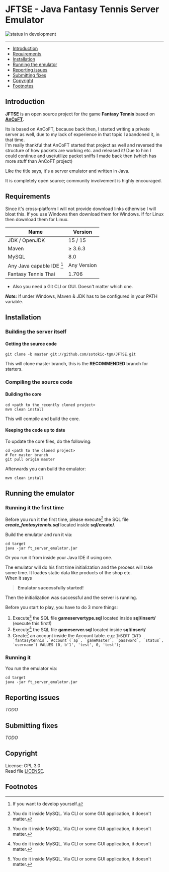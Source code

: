 # JFTSE - Java Fantasy Tennis Server Emulator

![status in development](https://img.shields.io/badge/Status-In%20development-orange)

--------------

* [Introduction](#introduction)
* [Requirements](#requirements)
* [Installation](#installation)
* [Running the emulator](#running-the-emulator)
* [Reporting issues](#reporting-issues)
* [Submitting fixes](#submitting-fixes)
* [Copyright](#copyright)
* [Footnotes](#footnotes)

## Introduction

**JFTSE** is an open source project for the game **Fantasy Tennis** based on [**AnCoFT**](https://github.com/AnCoFT/AnCoFT).    

Its is based on AnCoFT, because back then, I started writing a private server as well, due to my lack of experience in that topic I abandoned it, in that time.    
I'm really thankful that AnCoFT started that project as well and reversed the structure of how packets are working etc. and released it! Due to him I could continue and use/utilize packet sniffs I made back then (which has more stuff than AnCoFT project)    

Like the title says, it's a server emulator and written in Java.

It is completely open source; community involvement is highly encouraged.


## Requirements

Since it's cross-platform I will not provide download links otherwise I will bloat this. If you use Windows then download them for Windows. If for Linux then download them for Linux.

| Name | Version |
|------|---------|
| JDK / OpenJDK | 15 / 15 |
| Maven | ≥ 3.6.3 |
| MySQL | 8.0 |
| Any Java capable IDE [^1] | Any Version |
| Fantasy Tennis Thai | 1.706 |

* Also you need a Git CLI or GUI. Doesn't matter which one.

**_Note:_** If under Windows, Maven & JDK has to be configured in your PATH variable. 

## Installation

### Building the server itself

#### Getting the source code

```
git clone -b master git://github.com/sstokic-tgm/JFTSE.git
```
This will clone master branch, this is the  **RECOMMENDED**  branch for starters.

### Compiling the source code

#### Building the core

```
cd <path to the recently cloned project>
mvn clean install
```
This will compile and build the core.

#### Keeping the code up to date

To update the core files, do the following:
```
cd <path to the cloned project>
# For master branch
git pull origin master
```
Afterwards you can build the emulator:
```
mvn clean install
```

## Running the emulator

### Running it the first time

Before you run it the first time, please execute[^2] the SQL file **_create_fantasytennis.sql_** located inside **sql/create/**.

Build the emulator and run it via:
```
cd target
java -jar ft_server_emulator.jar
```
Or you run it from inside your Java IDE if using one.

The emulator will do his first time initialization and the process will take some time. It loades static data like products of the shop etc.    
When it says 
> **Emulator successfully started!**

Then the initialization was successful and the server is running.

Before you start to play, you have to do 3 more things:
1. Execute[^2] the SQL file **__gameservertype.sql__** located inside **sql/insert/** (execute this first!)
2. Execute[^2] the SQL file **__gameserver.sql__** located inside **sql/insert/**
3. Create[^2] an account inside the Account table. e.g: ```INSERT INTO `fantasytennis`.`Account`(`ap`, `gameMaster`, `password`, `status`, `username`) VALUES (0, b'1', 'test', 0, 'test');```

### Running it

You run the emulator via:
```
cd target
java -jar ft_server_emulator.jar
```

## Reporting issues

_TODO_

## Submitting fixes

_TODO_

## Copyright

License: GPL 3.0    
Read file [LICENSE](LICENSE).

## Footnotes

[^1]: If you want to develop yourself.
[^2]: You do it inside MySQL. Via CLI or some GUI application, it doesn't matter.